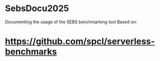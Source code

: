 # SebsDocu2025
Documenting the usage of the SEBS benchmarking tool
Based on:
# https://github.com/spcl/serverless-benchmarks
